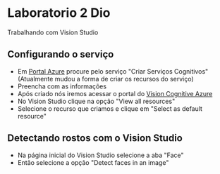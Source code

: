 # Laboratorio 2 Dio
Trabalhando com Vision Studio

## Configurando o serviço
- Em [Portal Azure](https://portal.azure.com) procure pelo serviço "Criar Serviços Cognitivos" (Atualmente mudou a forma de criar os recursos do serviço)
- Preencha com as informações
- Após criado nós iremos acessar o portal do [Vision Cognitive Azure](https://portal.vision.cognitive.azure.com)
- No Vision Studio clique na opção "View all resources"
- Selecione o recurso que criamos e clique em "Select as default resource"

## Detectando rostos com o Vision Studio

- Na página inicial do Vision Studio selecione a aba "Face"
- Então selecione a opção "Detect faces in an image"
